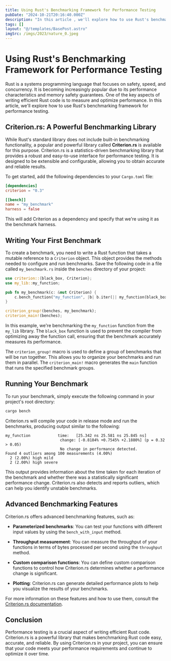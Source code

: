 ```yaml
---
title: Using Rust's Benchmarking Framework for Performance Testing
pubDate: "2024-10-21T20:16:40.000Z"
description: "In this article , we'll explore how to use Rust's benchmarking framework for performance testing"
tags: []
layout: "@/templates/BasePost.astro"
imgSrc: /imgs/2023/nature_0.jpeg
---
```

# Using Rust's Benchmarking Framework for Performance Testing

Rust is a systems programming language that focuses on safety, speed, and concurrency. It is becoming increasingly popular due to its performance characteristics and memory safety guarantees. One of the key aspects of writing efficient Rust code is to measure and optimize performance. In this article, we'll explore how to use Rust's benchmarking framework for performance testing.

## Criterion.rs: A Powerful Benchmarking Library

While Rust's standard library does not include built-in benchmarking functionality, a popular and powerful library called **Criterion.rs** is available for this purpose. Criterion.rs is a statistics-driven benchmarking library that provides a robust and easy-to-use interface for performance testing. It is designed to be extensible and configurable, allowing you to obtain accurate and reliable results.

To get started, add the following dependencies to your `Cargo.toml` file:

```toml
[dependencies]
criterion = "0.3"

[[bench]]
name = "my_benchmark"
harness = false
```

This will add Criterion as a dependency and specify that we're using it as the benchmark harness.

## Writing Your First Benchmark

To create a benchmark, you need to write a Rust function that takes a mutable reference to a `Criterion` object. This object provides the methods needed to configure and run benchmarks. Save the following code in a file called `my_benchmark.rs` inside the `benches` directory of your project:

```rust
use criterion::{black_box, Criterion};
use my_lib::my_function;

pub fn my_benchmark(c: &mut Criterion) {
    c.bench_function("my_function", |b| b.iter(|| my_function(black_box(42))));
}

criterion_group!(benches, my_benchmark);
criterion_main!(benches);
```

In this example, we're benchmarking the `my_function` function from the `my_lib` library. The `black_box` function is used to prevent the compiler from optimizing away the function call, ensuring that the benchmark accurately measures its performance.

The `criterion_group!` macro is used to define a group of benchmarks that will be run together. This allows you to organize your benchmarks and run them in parallel. The `criterion_main!` macro generates the `main` function that runs the specified benchmark groups.

## Running Your Benchmark

To run your benchmark, simply execute the following command in your project's root directory:

```sh
cargo bench
```

Criterion.rs will compile your code in release mode and run the benchmarks, producing output similar to the following:

```
my_function            time:   [25.342 ns 25.581 ns 25.845 ns]
                        change: [-0.8184% +0.7545% +2.1880%] (p = 0.32 > 0.05)
                        No change in performance detected.
Found 4 outliers among 100 measurements (4.00%)
  2 (2.00%) high mild
  2 (2.00%) high severe
```

This output provides information about the time taken for each iteration of the benchmark and whether there was a statistically significant performance change. Criterion.rs also detects and reports outliers, which can help you identify unstable benchmarks.

## Advanced Benchmarking Features

Criterion.rs offers advanced benchmarking features, such as:

- **Parameterized benchmarks**: You can test your functions with different input values by using the `bench_with_input` method.

- **Throughput measurement**: You can measure the throughput of your functions in terms of bytes processed per second using the `throughput` method.

- **Custom comparison functions**: You can define custom comparison functions to control how Criterion.rs determines whether a performance change is significant.

- **Plotting**: Criterion.rs can generate detailed performance plots to help you visualize the results of your benchmarks.

For more information on these features and how to use them, consult the [Criterion.rs documentation](https://docs.rs/criterion/0.3.5/criterion/).

## Conclusion

Performance testing is a crucial aspect of writing efficient Rust code. Criterion.rs is a powerful library that makes benchmarking Rust code easy, accurate, and reliable. By using Criterion.rs in your project, you can ensure that your code meets your performance requirements and continue to optimize it over time.
